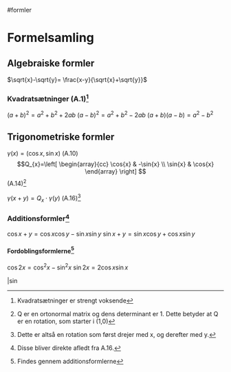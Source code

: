#formler
# Formelsamling
## Algebraiske formler
$\sqrt{x}-\sqrt{y}= \frac{x-y}{\sqrt{x}+\sqrt{y}}$
### Kvadratsætninger (A.1)[^1]
$(a+b)^{2}= a^{2}+b^{2}+2ab$
$(a-b)^{2}= a^{2}+b^{2}-2ab$
$(a+b)(a-b)= a^{2}-b^{2}$

## Trigonometriske formler
$\gamma (x)=(\cos{x},\sin{x})$ (A.10)
$$Q_{x}=\left[
\begin{array}{cc}
\cos{x} & -\sin{x} \\ 
\sin{x} & \cos{x}
\end{array}
\right] $$ (A.14)[^2]

$\gamma (x + y)=Q_{x}\cdot \gamma (y)$ (A.16)[^3]

### Additionsformler[^4]
$\cos{x+y}= \cos{x}\cos{y}-\sin{x}\sin{y}$
$\sin{x+y}=\sin{x}\cos{y}+\cos{x}\sin{y}$

#### Fordoblingsformlerne[^5]
$\cos{2x}=\cos^{2}{x}-\sin^{2}{x}$
$\sin{2x}=2\cos{x}\sin{x}$

$|\sin{}$

[^1]: Kvadratsætninger er strengt voksende
[^2]: Q er en ortonormal matrix og dens determinant er 1. Dette betyder at Q er en rotation, som starter i (1,0)
[^3]: Dette er altså en rotation som først drejer med x, og derefter med y.
[^4]: Disse bliver direkte afledt fra A.16.
[^5]: Findes gennem additionsformlerne